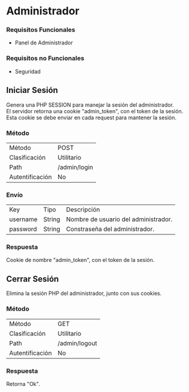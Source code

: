 # Administrador

### Requisitos Funcionales

* Panel de Administrador

### Requisitos no Funcionales

* Seguridad

## Iniciar Sesión

Genera una PHP SESSION para manejar la sesión del administrador.<br>
El servidor retorna una cookie "admin_token", con el token de la sesión.<br>
Esta cookie se debe enviar en cada request para mantener la sesión.<br>

### Método

<table class="met">
  <tr>
    <td>Método</td>
    <td>POST</td>
  </tr>
  <tr>
    <td>Clasificación</td>
    <td>Utilitario</td>
  </tr>
  <tr>
    <td>Path</td>
    <td>/admin/login</td>
  </tr>
  <tr>
    <td>Autentificación</td>
    <td>No</td>
  </tr>
</table>

### Envío

<table class="jsn">
  <tr>
    <td>Key</td>
    <td>Tipo</td>
    <td>Descripción</td>
  </tr>
  <tr>
    <td>username</td>
    <td>String</td>
    <td>Nombre de usuario del administrador.</td>
  </tr>
  <tr>
    <td>password</td>
    <td>String</td>
    <td>Constraseña del administrador.</td>
  </tr>
</table>

### Respuesta

Cookie de nombre "admin_token", con el token de la sesión.

## Cerrar Sesión

Elimina la sesión PHP del administrador, junto con sus cookies.

### Método

<table class="met">
  <tr>
    <td>Método</td>
    <td>GET</td>
  </tr>
  <tr>
    <td>Clasificación</td>
    <td>Utilitario</td>
  </tr>
  <tr>
    <td>Path</td>
    <td>/admin/logout</td>
  </tr>
  <tr>
    <td>Autentificación</td>
    <td>No</td>
  </tr>
</table>

### Respuesta

Retorna "Ok".
